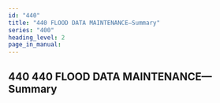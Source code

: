 ```yaml
---
id: "440"
title: "440 FLOOD DATA MAINTENANCE—Summary"
series: "400"
heading_level: 2
page_in_manual: 
---
```


## 440 440 FLOOD DATA MAINTENANCE—Summary